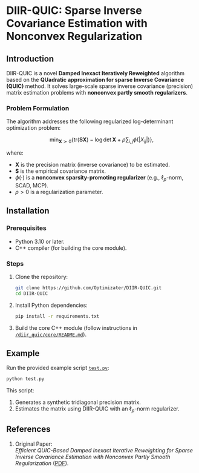 # DIIR-QUIC: Sparse Inverse Covariance Estimation with Nonconvex Regularization

## Introduction

DIIR-QUIC is a novel **Damped Inexact Iteratively Reweighted** algorithm based on the **QUadratic approximation for sparse Inverse Covariance (QUIC)** method. It solves large-scale sparse inverse covariance (precision) matrix estimation problems with **nonconvex partly smooth regularizers**.

### Problem Formulation

The algorithm addresses the following regularized log-determinant optimization problem:

$$
\min_{\boldsymbol{X} \succ 0} \{ \text{tr}(\boldsymbol{S}\boldsymbol{X}) - \log \det \boldsymbol{X} + \rho \sum_{i,j} \phi(|X_{ij}|) \},
$$

where:

- $\boldsymbol{X}$ is the precision matrix (inverse covariance) to be estimated.
- $\boldsymbol{S}$ is the empirical covariance matrix.
- $\phi(\cdot)$ is a **nonconvex sparsity-promoting regularizer** (e.g., $\ell_p$-norm, SCAD, MCP).
- $\rho > 0$ is a regularization parameter.

## Installation

### Prerequisites

- Python 3.10 or later.
- C++ compiler (for building the core module).

### Steps

1. Clone the repository:

   ```bash
   git clone https://github.com/Optimizater/DIIR-QUIC.git
   cd DIIR-QUIC
   ```

2. Install Python dependencies:

   ```bash
   pip install -r requirements.txt
   ```

3. Build the core C++ module (follow instructions in [`/diir_quic/core/README.md`](/diir_quic/core/README.md)).

## Example

Run the provided example script [`test.py`](test.py):

```bash
python test.py
```

This script:

1. Generates a synthetic tridiagonal precision matrix.
2. Estimates the matrix using DIIR-QUIC with an $\ell_p$-norm regularizer.

## References

1. Original Paper:  
   _Efficient QUIC-Based Damped Inexact Iterative Reweighting for Sparse Inverse Covariance Estimation with Nonconvex Partly Smooth Regularization_ ([PDF](https://optimization-online.org/?p=30821)).
